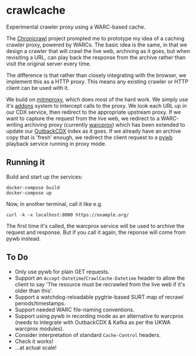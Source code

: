 # crawlcache
Experimental crawler proxy using a WARC-based cache.

The [Chronicrawl](https://github.com/nla/chronicrawl) project prompted me to prototype my idea of a caching crawler proxy, powered by WARCs. The basic idea is the same, in that we design a crawler that will crawl the live web, archiving as it goes, but when revisiting a URL, can play back the response from the archive rather than visit the original server every time.

The difference is that rather than closely integrating with the browser, we implement this as a HTTP proxy. This means any existing crawler or HTTP client can be used with it.

We build on [mitmproxy](https://mitmproxy.org/), which does most of the hard work. We simply use it's [addons](https://docs.mitmproxy.org/stable/addons-overview/) system to intercept calls to the proxy. We look each URL up in our CDX service, then redirect to the appropriate upstream proxy. If we want to capture the request from the live web, we redirect to a WARC-writing archiving proxy (currently [warcprox](https://github.com/internetarchive/warcprox)) which has been extended to update our [OutbackCDX](https://github.com/nla/outbackcdx) index as it goes.  If we already have an archive copy that is 'fresh' enough, we redirect the client request to a [pywb](https://github.com/webrecorder/pywb/) playback service running in proxy mode. 

## Running it

Build and start up the services:

```
docker-compose build
docker-compose up
```
Now, in another terminal, call it like e.g.

```
curl -k -x localhost:8000 https://example.org/
```

The first time it's called, the warcprox service will be used to archive the request and response. But if you call it again, the reponse will come from pywb instead.


## To Do

- Only use pywb for plain GET requests.
- Support an `Accept-Datetime`/`CrawlCache-Datetime` header to allow the client to say 'The resource must be recrawled from the live web if it's older than this'.
- Support a watchdog-reloadable pygtrie-based SURT map of recrawl periods/timestamps. 
- Support needed WARC file-naming conventions.
- Support using pywb in recording mode as an alternative to warcprox (needs to integrate with OutbackCDX & Kafka as per the UKWA warcprox modules).
- Consider interpretation of standard `Cache-Control` headers.
- Check it works!
- ...at actual scale!


